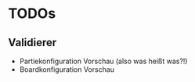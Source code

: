# TODOs

## Validierer

- Partiekonfiguration Vorschau (also was heißt was?!)
- Boardkonfiguration Vorschau
